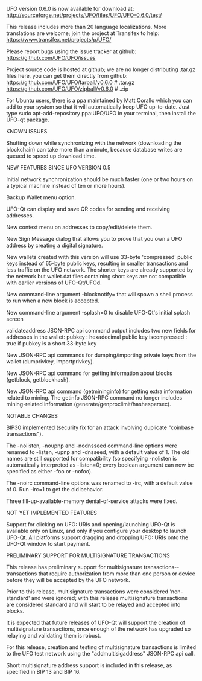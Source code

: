UFO version 0.6.0 is now available for download at:
http://sourceforge.net/projects/UFO/files/UFO/UFO-0.6.0/test/

This release includes more than 20 language localizations.
More translations are welcome; join the
project at Transifex to help:
https://www.transifex.net/projects/p/UFO/

Please report bugs using the issue tracker at github:
https://github.com/UFO/UFO/issues

Project source code is hosted at github; we are no longer
distributing .tar.gz files here, you can get them
directly from github:
https://github.com/UFO/UFO/tarball/v0.6.0  # .tar.gz
https://github.com/UFO/UFO/zipball/v0.6.0  # .zip

For Ubuntu users, there is a ppa maintained by Matt Corallo which
you can add to your system so that it will automatically keep
UFO up-to-date.  Just type
sudo apt-add-repository ppa:UFO/UFO
in your terminal, then install the UFO-qt package.


KNOWN ISSUES

Shutting down while synchronizing with the network
(downloading the blockchain) can take more than a minute,
because database writes are queued to speed up download
time.


NEW FEATURES SINCE UFO VERSION 0.5

Initial network synchronization should be much faster
(one or two hours on a typical machine instead of ten or more
hours).

Backup Wallet menu option.

UFO-Qt can display and save QR codes for sending
and receiving addresses.

New context menu on addresses to copy/edit/delete them.

New Sign Message dialog that allows you to prove that you
own a UFO address by creating a digital
signature.

New wallets created with this version will
use 33-byte 'compressed' public keys instead of
65-byte public keys, resulting in smaller
transactions and less traffic on the UFO
network. The shorter keys are already supported
by the network but wallet.dat files containing
short keys are not compatible with earlier
versions of UFO-Qt/UFOd.

New command-line argument -blocknotify=<command>
that will spawn a shell process to run <command>
when a new block is accepted.

New command-line argument -splash=0 to disable
UFO-Qt's initial splash screen

validateaddress JSON-RPC api command output includes
two new fields for addresses in the wallet:
pubkey : hexadecimal public key
iscompressed : true if pubkey is a short 33-byte key

New JSON-RPC api commands for dumping/importing
private keys from the wallet (dumprivkey, importprivkey).

New JSON-RPC api command for getting information about
blocks (getblock, getblockhash).

New JSON-RPC api command (getmininginfo) for getting
extra information related to mining. The getinfo
JSON-RPC command no longer includes mining-related
information (generate/genproclimit/hashespersec).



NOTABLE CHANGES

BIP30 implemented (security fix for an attack involving
duplicate "coinbase transactions").

The -nolisten, -noupnp and -nodnsseed command-line
options were renamed to -listen, -upnp and -dnsseed,
with a default value of 1. The old names are still
supported for compatibility (so specifying -nolisten
is automatically interpreted as -listen=0; every
boolean argument can now be specified as either
-foo or -nofoo).

The -noirc command-line options was renamed to
-irc, with a default value of 0. Run -irc=1 to
get the old behavior.

Three fill-up-available-memory denial-of-service
attacks were fixed.


NOT YET IMPLEMENTED FEATURES

Support for clicking on UFO: URIs and
opening/launching UFO-Qt is available only on Linux,
and only if you configure your desktop to launch
UFO-Qt. All platforms support dragging and dropping
UFO: URIs onto the UFO-Qt window to start
payment.


PRELIMINARY SUPPORT FOR MULTISIGNATURE TRANSACTIONS

This release has preliminary support for multisignature
transactions-- transactions that require authorization
from more than one person or device before they
will be accepted by the UFO network.

Prior to this release, multisignature transactions
were considered 'non-standard' and were ignored;
with this release multisignature transactions are
considered standard and will start to be relayed
and accepted into blocks.

It is expected that future releases of UFO-Qt
will support the creation of multisignature transactions,
once enough of the network has upgraded so relaying
and validating them is robust.

For this release, creation and testing of multisignature
transactions is limited to the UFO test network using
the "addmultisigaddress" JSON-RPC api call.

Short multisignature address support is included in this
release, as specified in BIP 13 and BIP 16.
